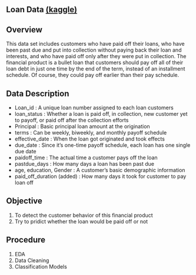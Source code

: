 ## Loan Data [(kaggle)](https://www.kaggle.com/zhijinzhai/loandata)
## Overview
This data set includes customers who have paid off their loans, who have been past due and put into collection without paying back their loan and interests, and who have paid off only after they were put in collection. The financial product is a bullet loan that customers should pay off all of their loan debt in just one time by the end of the term, instead of an installment schedule. Of course, they could pay off earlier than their pay schedule.

## Data Description
- Loan_id : A unique loan number assigned to each loan customers
- loan_status : Whether a loan is paid off, in collection, new customer yet to payoff, or paid off after the collection efforts
- Principal : Basic principal loan amount at the origination
- terms : Can be weekly, biweekly, and monthly payoff schedule
- effective_date : When the loan got originated and took effects
- due_date : Since it’s one-time payoff schedule, each loan has one single due date
- paidoff_time : The actual time a customer pays off the loan
- pastdue_days : How many days a loan has been past due
- age, education, Gender : A customer’s basic demographic information
- paid_off_duration (added) : How many days it took for customer to pay loan off

## Objective
 1. To detect the customer behavior of this financial product
 2. Try to pridict whether the loan would be paid off or not

## Procedure
 1. EDA
 2. Data Cleaning
 3. Classification Models 
